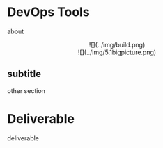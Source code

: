 # DevOps Tools

about

<center>
  ![](../img/build.png)  
</center>

<center>
  ![](../img/5.1bigpicture.png)
</center>



## subtitle

other section

# Deliverable

deliverable
